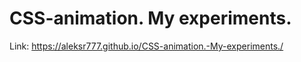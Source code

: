 # CSS-animation. My experiments.

Link: <https://aleksr777.github.io/CSS-animation.-My-experiments./>
